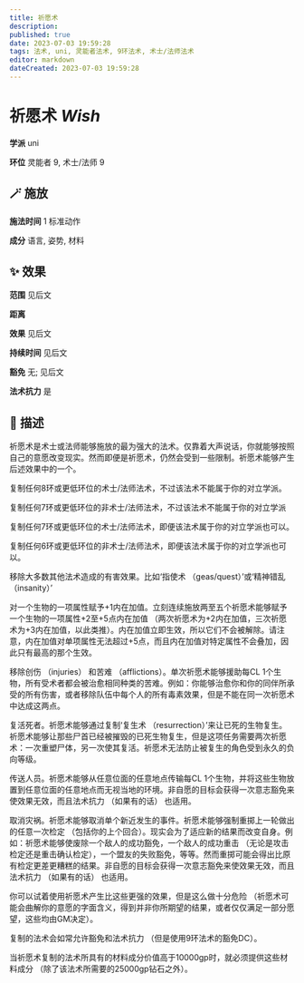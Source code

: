 ```yaml
---
title: 祈愿术
description: 
published: true
date: 2023-07-03 19:59:28
tags: 法术, uni, 灵能者法术, 9环法术, 术士/法师法术
editor: markdown
dateCreated: 2023-07-03 19:59:28
---
```


# **祈愿术** *Wish*

**学派** uni 

**环位** 灵能者 9, 术士/法师 9

## 🪄 施放

**施法时间** 1 标准动作

**成分** 语言, 姿势, 材料

## ✨ 效果  

**范围** 见后文

**距离**  

**效果** 见后文 

**持续时间** 见后文 

**豁免** 无; 见后文

**法术抗力** 是

## 📖 描述

祈愿术是术士或法师能够施放的最为强大的法术。仅靠着大声说话，你就能够按照自己的意愿改变现实。然而即便是祈愿术，仍然会受到一些限制。祈愿术能够产生后述效果中的一个。

 复制任何8环或更低环位的术士/法师法术，不过该法术不能属于你的对立学派。

 复制任何7环或更低环位的非术士/法师法术，不过该法术不能属于你的对立学派

 复制任何7环或更低环位的术士/法师法术，即便该法术属于你的对立学派也可以。

 复制任何6环或更低环位的非术士/法师法术，即便该法术属于你的对立学派也可以。

 移除大多数其他法术造成的有害效果。比如‘指使术 （geas/quest）’或‘精神错乱 （insanity）’

 对一个生物的一项属性赋予+1内在加值。立刻连续施放两至五个祈愿术能够赋予一个生物的一项属性+2至+5点内在加值 （两次祈愿术为+2内在加值，三次祈愿术为+3内在加值，以此类推）。内在加值立即生效，所以它们不会被解除。请注意，内在加值对单项属性无法超过+5点，而且内在加值对特定属性不会叠加，因此只有最高的那个生效。

 移除创伤 （injuries） 和苦难 （afflictions）。单次祈愿术能够援助每CL 1个生物，所有受术者都会被治愈相同种类的苦难。例如：你能够治愈你和你的同伴所承受的所有伤害，或者移除队伍中每个人的所有毒素效果，但是不能在同一次祈愿术中达成这两点。

 复活死者。祈愿术能够通过复制‘复生术 （resurrection）’来让已死的生物复生。祈愿术能够让那些尸首已经被摧毁的已死生物复生，但是这项任务需要两次祈愿术：一次重塑尸体，另一次使其复活。祈愿术无法防止被复生的角色受到永久的负向等级。

 传送人员。祈愿术能够从任意位面的任意地点传输每CL 1个生物，并将这些生物放置到任意位面的任意地点而无视当地的环境。非自愿的目标会获得一次意志豁免来使效果无效，而且法术抗力 （如果有的话） 也适用。

 取消灾祸。祈愿术能够取消单个新近发生的事件。祈愿术能够强制重掷上一轮做出的任意一次检定 （包括你的上个回合）。现实会为了适应新的结果而改变自身。例如：祈愿术能够使废除一个敌人的成功豁免，一个敌人的成功重击 （无论是攻击检定还是重击确认检定），一个盟友的失败豁免，等等。然而重掷可能会得出比原有检定更差更糟糕的结果。非自愿的目标会获得一次意志豁免来使效果无效，而且法术抗力 （如果有的话） 也适用。

你可以试着使用祈愿术产生比这些更强的效果，但是这么做十分危险 （祈愿术可能会曲解你的意愿的字面含义，得到并非你所期望的结果，或者仅仅满足一部分愿望，这些均由GM决定）。

 复制的法术会如常允许豁免和法术抗力 （但是使用9环法术的豁免DC）。

当祈愿术复制的法术所具有的材料成分价值高于10000gp时，就必须提供这些材料成分 （除了该法术所需要的25000gp钻石之外）。
    